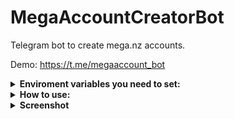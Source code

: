 # MegaAccountCreatorBot

Telegram bot to create mega.nz accounts.

Demo: https://t.me/megaaccount_bot

<details>
<summary><b>Enviroment variables you need to set:</b></summary>

`API_ID`: Go to [my.telegram.org](https://my.telegram.org) to obtain this.

`API_HASH`: Go to [my.telegram.org](https://my.telegram.org) to obtain this.

`BOT_TOKEN`: Get the bot token from [BotFather](https://telegram.dog/botfather)

</details>

<details>
<summary><b>How to use:</b></summary>

Send `/account` command and then send a password you want to set on your mega.nz account. You will got your account in 10-30 seconds.

</details>

<details>
<summary><b>Screenshot</b></summary>

![Screenshot](images/screenshot.png)

</details>